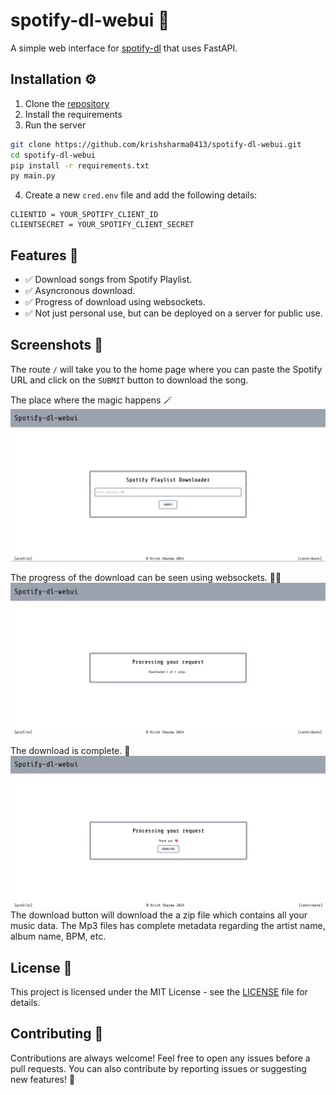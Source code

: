 # spotify-dl-webui 🎵

A simple web interface for [spotify-dl](https://github.com/SathyaBhat/spotify-dl/) that uses FastAPI.

## Installation ⚙️

1. Clone the [repository](https://github.com/krishsharma0413/spotify-dl-webui)
2. Install the requirements
3. Run the server
```bash
git clone https://github.com/krishsharma0413/spotify-dl-webui.git
cd spotify-dl-webui
pip install -r requirements.txt
py main.py
```

4. Create a new `cred.env` file and add the following details:
```env
CLIENTID = YOUR_SPOTIFY_CLIENT_ID
CLIENTSECRET = YOUR_SPOTIFY_CLIENT_SECRET
```

## Features 🎉
- ✅ Download songs from Spotify Playlist.
- ✅ Asyncronous download.
- ✅ Progress of download using websockets.
- ✅ Not just personal use, but can be deployed on a server for public use.


## Screenshots 📸

The route `/` will take you to the home page where you can paste the Spotify URL and click on the `SUBMIT` button to download the song.

The place where the magic happens 🪄
![image](./assets/homepage.png)

The progress of the download can be seen using websockets. 🫶🏻
![image](./assets/progress.png)

The download is complete. 🎉
![image](./assets/thankyou.png)
The download button will download the a zip file which contains all your music data. The Mp3 files has complete metadata regarding the artist name, album name, BPM, etc.

## License 📜
This project is licensed under the MIT License - see the [LICENSE](LICENSE) file for details.

## Contributing 🤝
Contributions are always welcome! Feel free to open any issues before a pull requests.
You can also contribute by reporting issues or suggesting new features! 🚀